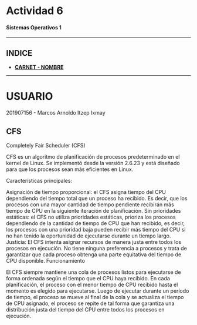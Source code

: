 # **Actividad 6**
#### **Sistemas Operativos 1**
___

## **INDICE**
  - [**CARNET - NOMBRE**](#usuario)

  
___
# **USUARIO**

201907156 - Marcos Arnoldo Itzep Ixmay


## CFS
Completely Fair Scheduler (CFS)

CFS es un algoritmo de planificación de procesos predeterminado en el kernel de Linux. Se implementó desde la versión 2.6.23 y está diseñado para que los procesos sean más eficientes en Linux.

Características principales:

Asignación de tiempo proporcional: el CFS asigna tiempo del CPU dependiendo del tiempo total que un proceso ha recibido. Es decir, que los procesos con una mayor cantidad de tiempo pendiente recibirán más tiempo de CPU en la siguiente iteración de planificación.
Sin prioridades estáticas: el CFS no utiliza prioridades estáticas, prioriza los procesos dependiendo de la cantidad de tiempo de CPU que han recibido, es decir, los procesos con una prioridad baja pueden recibir más tiempo del CPU si no han tenido la oportunidad de ejecutarse durante un tiempo largo.
Justicia: El CFS intenta asignar recursos de manera justa entre todos los procesos en ejecución. No tiene ninguna preferencia a procesos y trata de garantizar que cada proceso obtenga una parte equitativa del tiempo de CPU disponible.
Funcionamiento

El CFS siempre mantiene una cola de procesos listos para ejecutarse de forma ordenada según el tiempo que el CPU haya recibido. En cada planificación, el proceso con el menor tiempo de CPU recibido hasta el momento es elegido para ejecutarse. Luego de ejecutar durante un período de tiempo, el proceso se mueve al final de la cola y se actualiza el tiempo de CPU asignado, el proceso se repite de tal forma que garantiza una distribución justa del tiempo del CPU entre todos los procesos en ejecución.